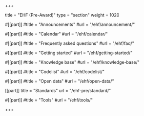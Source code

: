 +++

title = "EHF (Pre-Award)"
type = "section"
weight = 1020

#[[part]]
#title = "Announcements"
#url = "/ehf/announcement/"

#[[part]]
#title = "Calendar"
#url = "/ehf/calendar/"

#[[part]]
#title = "Frequently asked questions"
#url = "/ehf/faq/"

#[[part]]
#title = "Getting started"
#url = "/ehf/getting-started/"

#[[part]]
#title = "Knowledge base"
#url = "/ehf/knowledge-base/"

#[[part]]
#title = "Codelist"
#url = "/ehf/codelist/"

#[[part]]
#title = "Open data"
#url = "/ehf/open-data/"

[[part]]
title = "Standards"
url = "/ehf-pre/standard/"

#[[part]]
#title = "Tools"
#url = "/ehf/tools/"

+++
